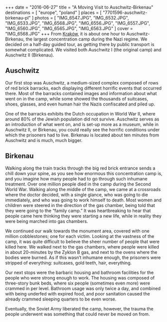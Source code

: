 +++
date    = "2016-06-27"
title   = "A Moving Visit to Auschwitz-Birkenau"
destinations = [ "europe", "poland" ]
places  = [ "7701596-auschwitz-birkenau-pl" ]
photos  = [
  "IMG_6547.JPG", "IMG_6532.JPG", "IMG_6533.JPG", "IMG_6568.JPG", "IMG_6556.JPG",
  "IMG_6557.JPG", "IMG_6560.JPG", "IMG_6565.JPG", "IMG_6563.JPG"
]
cover = "IMG_6568.JPG"
+++
From [Kraków](/top-things-to-do-in-poland-visit-warsaw-and-krakow/), it is about one hour to Auschwitz-Birkenau, the largest concentration camp during the Nazi regime. We decided on a half-day guided tour, as getting there by public transport is somewhat complicated. We visited both Auschwitz I (the original camp) and Auschwitz II (Birkenau).
<!--more-->
## Auschwitz
Our first stop was Auschwitz, a medium-sized complex composed of rows of red brick barracks, each displaying different horrific events that occurred there. Most of the barracks contained images and information about what went on in the camp, while some showed the thousands of suitcases, shoes, glasses, and even human hair the Nazis confiscated and piled up.

One of the barracks exhibits the Dutch occupation in World War II, where around 80% of the Jewish population did not survive. Auschwitz serves as an introduction of what went on, and is set-up more as a museum, while in Auschwitz II, or Birkenau, you could really see the horrific conditions under which the prisoners had to live. Birkenau is located about ten minutes from Auschwitz and is much, much bigger.

## Birkenau
Walking along the train tracks through the big red brick entrance sends a chill down your spine, as you see how enormous this concentration camp is, and you imagine how many people had to go through such inhumane treatment. Over one million people died in the camp during the Second World War. Walking along the middle of the camp, we came at a crossroads where the doctor decided, with a single glance, who was going to die immediately, and who was going to work himself to death. Most women and children were steered in the direction of the gas chamber, being told that they were going to the “family camp.” It was heartbreaking to hear that people came here thinking they were starting a new life, while in reality they were being marched into gas chambers.

We continued our walk towards the monument area, covered with one million cobblestones; one for each victim. Looking at the vastness of the camp, it was quite difficult to believe the sheer number of people that were killed here. We walked next to the gas chambers, where people were killed in about 20-minutes by the Zyklon B gas, and next to the ovens where the bodies were burned. As if this wasn’t inhumane enough, the prisoners were stripped of everything: suitcases, gold teeth, hair, everything.

Our next stops were the barbaric housing and bathroom facilities for the people who were strong enough to work. The housing was composed of three-story bunk beds, where six people (sometimes even more) were crammed in per level. Bathroom usage was only twice a day, and combined with being underfed with expired food, and poor sanitation caused the already crammed sleeping quarters to be even worse.

Eventually, the Soviet Army liberated the camp, however, the trauma the people underwent was something that could never be moved on from.